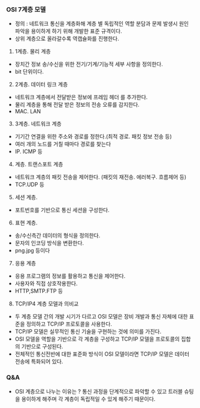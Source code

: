 ### OSI 7계층 모델 

* 정의 : 네트워크 통신을 계층화해 계층 별 독립적인 역할 분담과 문제 발생시 원인 파악을 
용이하게 하기 위해 개발한 표준 규격이다. 
* 상위 계층으로 올라갈수록 역캡슐화를 진행한다. 

1. 1계층. 물리 계층 
* 장치간 정보 송/수신을 위한 전기/기계/기능적 세부 사항을 정의한다.
* bit 단위이다. 

2. 2계층. 데이터 링크 계층 
* 네트워크 계층에서 전달받은 정보에 프레임 헤더 를 추가한다. 
* 물리 계층을 통해 전달 받은 정보의 전송 오류를 감지한다. 
* MAC. LAN 

3. 3계층. 네트워크 계층 
* 기기간 연결을 위한 주소와 경로를 정한다.(최적 경로. 패킷 정보 전송 등)
* 여러 개의 노드를 거칠 때마다 경로를 찾는다 
* IP. ICMP 등 

4. 계층. 트랜스포트 계층 
* 네트워크 계층의 패킷 전송을 제어한다. (패킷의 재전송. 에러복구. 흐름제어 등)
* TCP.UDP 등 

5. 세션 계층. 
* 포트번호를 기반으로 통신 세션을 구성한다. 

6. 표현 계층. 
* 송/수신측간 데이터의 형식을 정의한다. 
* 문자의 인코딩 방식을 변환한다. 
* png.jpg 등이다 

7. 응용 계층 
* 응용 프로그램의 정보를 활용하고 통신을 제어한다. 
* 사용자와 직접 상호작용한다. 
* HTTP,SMTP.FTP 등 

8. TCP/IP4 계층 모델과 의비교 
* 두 계층 모델 간의 개발 시기가 다르고 OSI 모델은 장비 개발과 통신 자체에 대한 
표준을 정의하고 TCP/IP 프로토콜을 사용한다. 
* TCP/IP 모델은 실무적인 통신 기술을 구현하는 것에 의미를 가진다. 
* OSI 모델을 역할을 기반으로 각 계층을 구성하고 TCP/IP 모델을 프로토콜의 
집합의 기반으로 구성된다. 
* 전체적인 통신전반에 대한 표준화 방식이 OSI 모델이라면 TCP/IP 모델은 데이터 전송에 
특화되어 있다. 


### Q&A
* OSI 계층으로 나누는 이유는 ?
통신 과정을 단계적으로 파악할 수 있고 트러블 슈팅을 용이하게 해주며 각 계층이 독립적일 수 있게 해주기 때문이다. 
